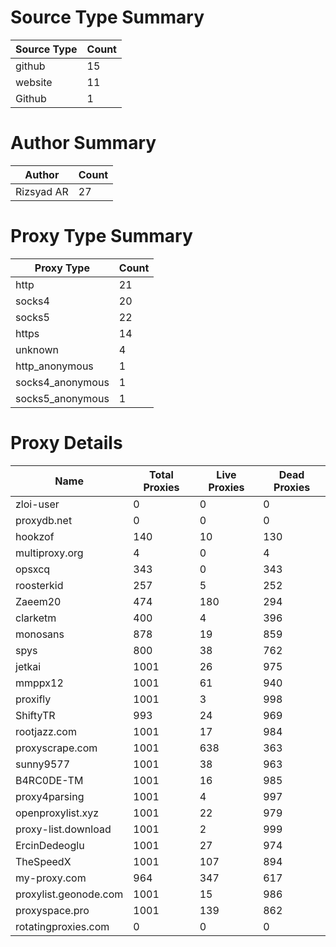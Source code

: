 # Source Type Summary

| Source Type | Count |
|-------------|-------|
| github | 15 |
| website | 11 |
| Github | 1 |


# Author Summary

| Author | Count |
|--------|-------|
| Rizsyad AR | 27 |


# Proxy Type Summary

| Proxy Type | Count |
|------------|-------|
| http | 21 |
| socks4 | 20 |
| socks5 | 22 |
| https | 14 |
| unknown | 4 |
| http_anonymous | 1 |
| socks4_anonymous | 1 |
| socks5_anonymous | 1 |


# Proxy Details

| Name | Total Proxies | Live Proxies | Dead Proxies |
|------|---------------|--------------|---------------|
| zloi-user | 0 | 0 | 0 |
| proxydb.net | 0 | 0 | 0 |
| hookzof | 140 | 10 | 130 |
| multiproxy.org | 4 | 0 | 4 |
| opsxcq | 343 | 0 | 343 |
| roosterkid | 257 | 5 | 252 |
| Zaeem20 | 474 | 180 | 294 |
| clarketm | 400 | 4 | 396 |
| monosans | 878 | 19 | 859 |
| spys | 800 | 38 | 762 |
| jetkai | 1001 | 26 | 975 |
| mmppx12 | 1001 | 61 | 940 |
| proxifly | 1001 | 3 | 998 |
| ShiftyTR | 993 | 24 | 969 |
| rootjazz.com | 1001 | 17 | 984 |
| proxyscrape.com | 1001 | 638 | 363 |
| sunny9577 | 1001 | 38 | 963 |
| B4RC0DE-TM | 1001 | 16 | 985 |
| proxy4parsing | 1001 | 4 | 997 |
| openproxylist.xyz | 1001 | 22 | 979 |
| proxy-list.download | 1001 | 2 | 999 |
| ErcinDedeoglu | 1001 | 27 | 974 |
| TheSpeedX | 1001 | 107 | 894 |
| my-proxy.com | 964 | 347 | 617 |
| proxylist.geonode.com | 1001 | 15 | 986 |
| proxyspace.pro | 1001 | 139 | 862 |
| rotatingproxies.com | 0 | 0 | 0 |
